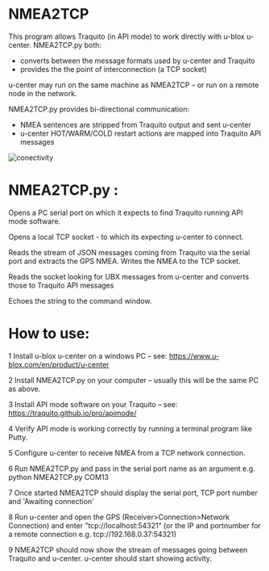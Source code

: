 # NMEA2TCP
This program allows Traquito (in API mode) to work directly with u-blox u-center.  NMEA2TCP.py both:
* converts between the message formats used by u-center and Traquito
* provides the the point of interconnection (a TCP socket)

u-center may run on the same machine as NMEA2TCP – or run on a remote node in the network.

NMEA2TCP.py provides bi-directional communication:
* NMEA sentences are stripped from Traquito output and sent u-center
* u-center HOT/WARM/COLD restart actions are mapped into Traquito API messages
 
![conectivity](https://github.com/SteveRan/NMEA2TCP/assets/314756/011b94f0-3a4a-47e4-a0e9-a037f5d6d737)

# NMEA2TCP.py :

Opens a PC serial port on which it expects to find Traquito running API mode software.

Opens a local TCP socket  - to which its expecting u-center to connect.

Reads the stream of JSON messages coming from Traquito via the serial port and extracts the GPS NMEA. Writes the NMEA to the TCP socket.

Reads the socket looking for UBX messages from u-center and converts those to Traquito API messages

Echoes the string to the command window.


# How to use:

1 Install u-blox u-center on a windows PC – see: https://www.u-blox.com/en/product/u-center

2 Install NMEA2TCP.py on your computer – usually this will be the same PC as above.

3 Install API mode software on your Traquito – see: https://traquito.github.io/pro/apimode/

4 Verify API mode is working correctly by running a terminal program like Putty.

5 Configure u-center to receive NMEA from a TCP network connection.

6 Run NMEA2TCP.py and pass in the serial port name as an argument e.g. python NMEA2TCP.py COM13 

7 Once started NMEA2TCP should display the serial port, TCP port number and 'Awaiting connection'

8 Run u-center and open the GPS (Receiver>Connection>Network Connection) and enter "tcp://localhost:54321" (or the IP and portnumber for a remote connection e.g. tcp://192.168.0.37:54321)

9 NMEA2TCP should now show the stream of messages going between Traquito and u-center. u-center should start showing activity.
